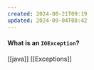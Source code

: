 ```yaml
---
created: 2024-08-21T09:19
updated: 2024-09-04T08:42
---
```

#### What is an `IOException`?


[[java]] [[Exceptions]]